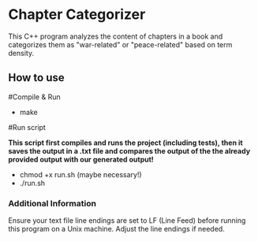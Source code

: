 # Chapter Categorizer

This C++ program analyzes the content of chapters in a book and categorizes them as "war-related" or "peace-related" based on term density.

## How to use

#Compile & Run
- make

#Run script

**This script first compiles and runs the project (including tests), then it saves the output in a .txt file and compares the output of the the already provided output with our generated output!**
- chmod +x run.sh (maybe necessary!)
- ./run.sh

### Additional Information
Ensure your text file line endings are set to LF (Line Feed) before running this program on a Unix machine. Adjust the line endings if needed.
